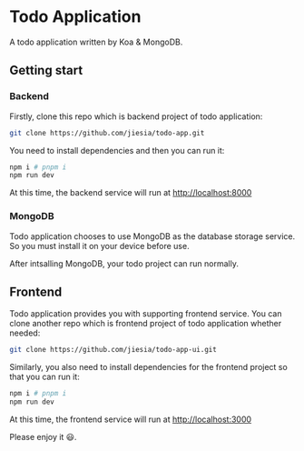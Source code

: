 # Todo Application

A todo application written by Koa & MongoDB.

## Getting start

### Backend

Firstly, clone this repo which is backend project of todo application:
```bash
git clone https://github.com/jiesia/todo-app.git
```

You need to install dependencies and then you can run it:
```bash
npm i # pnpm i
npm run dev
```

At this time, the backend service will run at [http://localhost:8000](http://localhost:8000)

### MongoDB
Todo application chooses to use MongoDB as the database storage service. So you must install it on your device before use.

After intsalling MongoDB, your todo project can run normally.

## Frontend

Todo application provides you with supporting frontend service. You can clone another repo which is frontend project of todo application whether needed:
```bash
git clone https://github.com/jiesia/todo-app-ui.git
```

Similarly, you also need to install dependencies for the frontend project so that you can run it:
```bash
npm i # pnpm i
npm run dev
```

At this time, the frontend service will run at [http://localhost:3000](http://localhost:3000)

Please enjoy it 😃.
